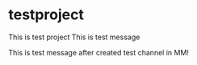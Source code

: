 # testproject
This is test project
This is test message

This is test message after created test channel in MM!
